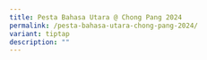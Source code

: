 ```yaml
---
title: Pesta Bahasa Utara @ Chong Pang 2024
permalink: /pesta-bahasa-utara-chong-pang-2024/
variant: tiptap
description: ""
---
```

